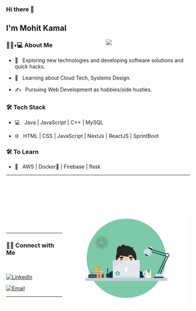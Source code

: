 ### Hi there 👋<h2> I'm Mohit Kamal</h2>

<img align='right' src="https://media.giphy.com/media/M9gbBd9nbDrOTu1Mqx/giphy.gif" width="230">

<h3> 👨🏻•💻 About Me </h3>



- 🤔 &nbsp; Exploring new technologies and developing software solutions and quick hacks.

- 🌱 &nbsp; Learning about Cloud Tech, Systems Design.

- ✍️ &nbsp; Pursuing Web Development as hobbies/side hustles.



<h3>🛠 Tech Stack</h3>



- 💻 &nbsp; Java | JavaScript | C++ | MySQL

- 🌐 &nbsp; HTML | CSS | JavaScript | NextJs | ReactJS | SprintBoot

<!--

- 🛢 &nbsp; MySQL | MongoDB

- 🔧 &nbsp; Git | Markdown | Selenium | Tidyverse

- 🖥 &nbsp; Illustrator| Photoshop | InDesign

-->



<h3>🛠 To Learn</h3>

- 🔧 &nbsp; AWS | Docker🐳 | Firebase | flask

<hr>



<br/><br/>

<br/>

<br/>

<img src="https://github.com/nirala69/nirala69/blob/master/70804f7e25b11f29db904f2fa7b4cd9d.gif" width="350" align='right'>

<br><br>



<hr>



<h3> 🤝🏻 Connect with Me </h3>

<br>



<p align="center">

<a href="https://www.linkedin.com/in/mohit-kamal-a98936169/"><img alt="LinkedIn" src="https://img.shields.io/badge/LinkedIn-Mohit%20Kamal-blue?style=flat-square&logo=linkedin"></a>

<a href="mailto:mohitkamal1999@gmail.com"><img alt="Email" src="https://img.shields.io/badge/Email-mohitkamal1999@gmail.com-blue?style=flat-square&logo=gmail"></a>

</p>





<hr>
